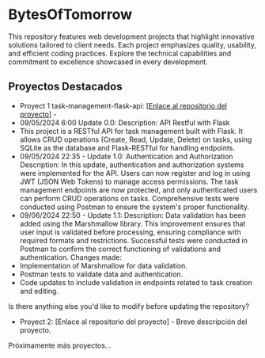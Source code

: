 # BytesOfTomorrow
This repository features web development projects that highlight innovative solutions tailored to client needs. Each project emphasizes quality, usability, and efficient coding practices. Explore the technical capabilities and commitment to excellence showcased in every development.
## Proyectos Destacados
- Proyect 1 task-management-flask-api: [[Enlace al repositorio del proyecto](https://github.com/EGirlBuchona/task-management-flask-api)] -
- 09/05/2024 6:00 Update 0.0: 
Description: API Restful with Flask
- This project is a RESTful API for task management built with Flask. It allows CRUD operations (Create, Read, Update, Delete) on tasks, using SQLite as the database and Flask-RESTful for handling endpoints.
- 09/05/2024 22:35 - Update 1.0: Authentication and Authorization
Description:
In this update, authentication and authorization systems were implemented for the API. Users can now register and log in using JWT (JSON Web Tokens) to manage access permissions. The task management endpoints are now protected, and only authenticated users can perform CRUD operations on tasks. Comprehensive tests were conducted using Postman to ensure the system's proper functionality.
- 09/06/2024 22:50 - Update 1.1:
Description:
Data validation has been added using the Marshmallow library. This improvement ensures that user input is validated before processing, ensuring compliance with required formats and restrictions. Successful tests were conducted in Postman to confirm the correct functioning of validations and authentication.
Changes made:
- Implementation of Marshmallow for data validation.
- Postman tests to validate data and authentication.
- Code updates to include validation in endpoints related to task creation and editing.

Is there anything else you'd like to modify before updating the repository?

- Proyect 2: [Enlace al repositorio del proyecto] - Breve descripción del proyecto.

Próximamente más proyectos...
